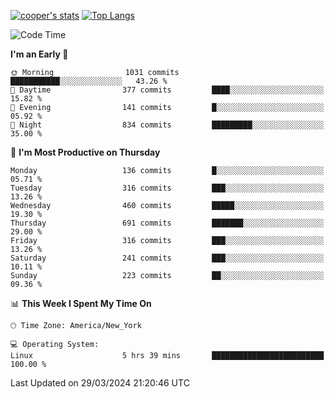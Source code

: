 [![cooper's stats](https://github-readme-stats-dwoluvhms-coopjz.vercel.app/api?username=coopjz&count_private=true)](https://github.com/coopjz/github-readme-stats)
[![Top Langs](https://github-readme-stats-dwoluvhms-coopjz.vercel.app/api/top-langs/?username=coopjz&count_private=true&langs_count=8&layout=compact)](https://github.com/coopjz/github-readme-stats)
<!--START_SECTION:waka-->
![Code Time](http://img.shields.io/badge/Code%20Time-7%20hrs%2037%20mins-blue)

**I'm an Early 🐤** 

```text
🌞 Morning                1031 commits        ███████████░░░░░░░░░░░░░░   43.26 % 
🌆 Daytime                377 commits         ████░░░░░░░░░░░░░░░░░░░░░   15.82 % 
🌃 Evening                141 commits         █░░░░░░░░░░░░░░░░░░░░░░░░   05.92 % 
🌙 Night                  834 commits         █████████░░░░░░░░░░░░░░░░   35.00 % 
```
📅 **I'm Most Productive on Thursday** 

```text
Monday                   136 commits         █░░░░░░░░░░░░░░░░░░░░░░░░   05.71 % 
Tuesday                  316 commits         ███░░░░░░░░░░░░░░░░░░░░░░   13.26 % 
Wednesday                460 commits         █████░░░░░░░░░░░░░░░░░░░░   19.30 % 
Thursday                 691 commits         ███████░░░░░░░░░░░░░░░░░░   29.00 % 
Friday                   316 commits         ███░░░░░░░░░░░░░░░░░░░░░░   13.26 % 
Saturday                 241 commits         ███░░░░░░░░░░░░░░░░░░░░░░   10.11 % 
Sunday                   223 commits         ██░░░░░░░░░░░░░░░░░░░░░░░   09.36 % 
```


📊 **This Week I Spent My Time On** 

```text
🕑︎ Time Zone: America/New_York

💻 Operating System: 
Linux                    5 hrs 39 mins       █████████████████████████   100.00 % 
```


 Last Updated on 29/03/2024 21:20:46 UTC
<!--END_SECTION:waka-->
